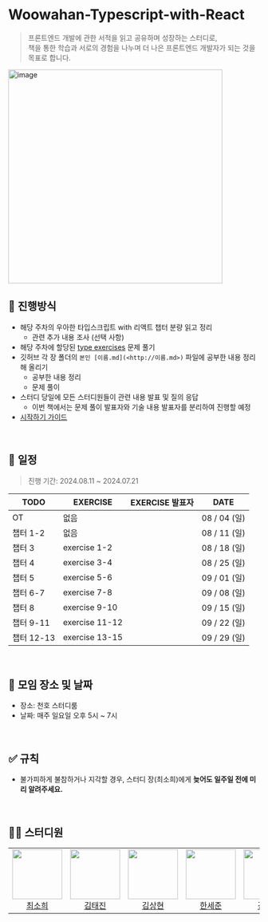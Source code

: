 # Woowahan-Typescript-with-React

> 프론트엔드 개발에 관한 서적을 읽고 공유하며 성장하는 스터디로, </br>
> 책을 통한 학습과 서로의 경험을 나누며 더 나은 프론트엔드 개발자가 되는 것을 목표로 합니다.

<img width="429" alt="image" src="https://github.com/user-attachments/assets/15aac2ad-a9c0-4e54-bfda-473740285f4a">

## 💫 진행방식

- 해당 주차의 우아한 타입스크립트 with 리액트 챕터 분량 읽고 정리
  - 관련 추가 내용 조사 (선택 사항)
- 해당 주차에 할당된 [type exercises](https://typescript-exercises.github.io/) 문제 풀기
- 깃허브 각 장 폴더의 `본인 [이름.md](<http://이름.md>)` 파일에 공부한 내용 정리해 올리기
  - 공부한 내용 정리
  - 문제 풀이
- 스터디 당일에 모든 스터디원들이 관련 내용 발표 및 질의 응답
  - 이번 책에서는 문제 풀이 발표자와 기술 내용 발표자를 분리하여 진행할 예정
- [시작하기 가이드](https://www.notion.so/aaa2607a601647278e763141a4010a51?pvs=21)

<br />

## 📅 일정

> 진행 기간: 2024.08.11 ~ 2024.07.21

| TODO       | EXERCISE       | EXERCISE 발표자 | DATE         |
| ---------- | -------------- | --------------- | ------------ |
| OT         | 없음           |                 | 08 / 04 (일) |
| 챕터 1-2   | 없음           |                 | 08 / 11 (일) |
| 챕터 3     | exercise 1-2   |                 | 08 / 18 (일) |
| 챕터 4     | exercise 3-4   |                 | 08 / 25 (일) |
| 챕터 5     | exercise 5-6   |                 | 09 / 01 (일) |
| 챕터 6-7   | exercise 7-8   |                 | 09 / 08 (일) |
| 챕터 8     | exercise 9-10  |                 | 09 / 15 (일) |
| 챕터 9-11  | exercise 11-12 |                 | 09 / 22 (일) |
| 챕터 12-13 | exercise 13-15 |                 | 09 / 29 (일) |

<br />

## 📌 모임 장소 및 날짜

- 장소: 천호 스터디룸
- 날짜: 매주 일요일 오후 5시 ~ 7시

<br />

## ✅ 규칙

- 불가피하게 불참하거나 지각할 경우, 스터디 장(최소희)에게 **늦어도 일주일 전에 미리 알려주세요.**

<br />

## 🧑‍💻 스터디원

<table>
<tr height="120px">
<td align="center">
<a href="https://github.com/huisso97"><img height="100px" width="100px" src="https://github.com/huisso97.png""/></a>
<br />
<a href="https://github.com/huisso97">최소희</a>
</td>
<td align="center">
<a href="https://github.com/taejin-k"><img height="100px" width="100px" src="https://github.com/taejin-k.png""/></a>
<br />
<a href="https://github.com/taejin-k">김태진</a>
</td>
<td align="center">
<a href="https://github.com/headring"><img height="100px" width="100px" src="https://github.com/headring.png""/></a>
<br />
<a href="https://github.com/headring">김상현</a>
</td>
<td align="center">
<a href="https://github.com/hansejun"><img height="100px" width="100px" src="https://github.com/hansejun.png""/></a>
<br />
<a href="https://github.com/hansejun">한세준</a>
</td>
<td align="center">
<a href="https://github.com/yonghyun421"><img height="100px" width="100px" src="https://github.com/yonghyun421.png""/></a>
<br />
<a href="https://github.com/yonghyun421">김용현</a>
</td>
<td align="center">
<a href="https://github.com/khakaa"><img height="100px" width="100px" src="https://github.com/khakaa.png""/></a>
<br />
<a href="https://github.com/khakaa">박하린</a>
</td>
</tr>
</table>
